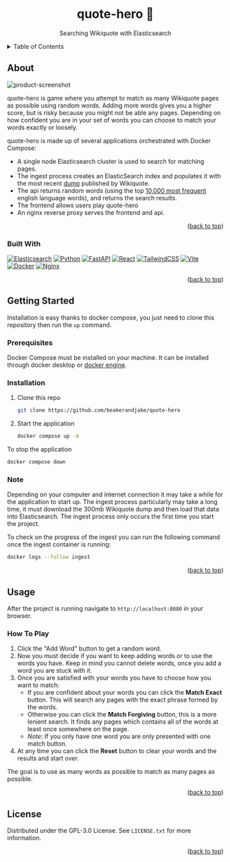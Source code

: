 <!-- adapted from: https://github.com/othneildrew/Best-README-Template -->
<a name="readme-top"></a>

<!-- PROJECT LOGO -->
<div align="center">
  <h1 align="center">quote-hero 💬</h1>
  <p align="center">Searching Wikiquote with Elasticsearch</p>
</div>

<!-- TABLE OF CONTENTS -->
<details>
  <summary>Table of Contents</summary>
  <ol>
    <li>
      <a href="#about">About</a>
      <ul>
        <li><a href="#built-with">Built With</a></li>
      </ul>
    </li>
    <li>
      <a href="#getting-started">Getting Started</a>
      <ul>
        <li><a href="#prerequisites">Prerequisites</a></li>
        <li><a href="#installation">Installation</a></li>
      </ul>
    </li>
    <li>
      <a href="#usage">Usage</a>
      <ul>
        <li><a href="#how-to-play">How To Play</a></li>
      </ul>
    </li>
    <li><a href="#license">License</a></li>
  </ol>
</details>

<!-- ABOUT THE PROJECT -->

## About

![product-screenshot]

quote-hero is game where you attempt to match as many Wikiquote pages as possible using random words. Adding more words gives you a higher score, but is risky because you might not be able any pages. Depending on how confident you are in your set of words you can choose to match your words exactly or loosely.

quote-hero is made up of several applications orchestrated with Docker Compose:

- A single node Elasticsearch cluster is used to search for matching pages.
- The ingest process creates an ElasticSearch index and populates it with the most recent [dump][wikiquote-dump-url] published by Wikiquote.
- The api returns random words (using the top [10,000 most frequent][common-words-url] english language words), and returns the search results.
- The frontend allows users play quote-hero
- An nginx reverse proxy serves the frontend and api.

<p align="right">(<a href="#readme-top">back to top</a>)</p>

### Built With

[![Elasticsearch][Elasticsearch]][Elasticsearch-url]
[![Python][Python]][Python-url]
[![FastAPI][FastAPI]][FastAPI-url]
[![React][React]][React-url]
[![TailwindCSS][TailwindCSS]][TailwindCSS-url]
[![Vite][Vite]][Vite-url]
[![Docker][Docker]][Docker-url]
[![Nginx][Nginx]][Nginx-url]

<p align="right">(<a href="#readme-top">back to top</a>)</p>

<!-- GETTING STARTED -->

## Getting Started

Installation is easy thanks to docker compose, you just need to clone this repository then run the `up` command.

### Prerequisites

Docker Compose must be installed on your machine. It can be installed through docker desktop or [docker engine][install-docker-url]. 

### Installation

1. Clone this repo
   ```sh
   git clone https://github.com/beakerandjake/quote-hero
   ```
2. Start the application
   ```sh
   docker compose up -d
   ```

To stop the application
   ```sh
   docker compose down
   ```

### Note

Depending on your computer and internet connection it may take a while for the application to start up. The ingest process particularly may take a long time, it must download the 300mb Wikiquote dump and then load that data into Elasticsearch. The ingest process only occurs the first time you start the project. 

To check on the progress of the ingest you can run the following command once the ingest container is running:

```sh
docker logs --follow ingest
```

<p align="right">(<a href="#readme-top">back to top</a>)</p>

<!-- USAGE EXAMPLES -->

## Usage

After the project is running navigate to `http://localhost:8080` in your browser. 

### How To Play

 1. Click the "Add Word" button to get a random word. 
 2. Now you must decide if you want to keep adding words or to use the words you have. Keep in mind you cannot delete words, once you add a word you are stuck with it.
 3. Once you are satisfied with your words you have to choose how you want to match:
    - If you are confident about your words you can click the **Match Exact** button. This will search any pages with the exact phrase formed by the words.
    - Otherwise you can click the **Match Forgiving** button, this is a more lenient search. It finds any pages which contains all of the words at least once somewhere on the page.
    - _Note_: If you only have one word you are only presented with one match button. 
4. At any time you can click the **Reset** button to clear your words and the results and start over.

The goal is to use as many words as possible to match as many pages as possible.

<p align="right">(<a href="#readme-top">back to top</a>)</p>

<!-- LICENSE -->
## License

Distributed under the GPL-3.0 License. See `LICENSE.txt` for more information.

<p align="right">(<a href="#readme-top">back to top</a>)</p>



<!-- MARKDOWN LINKS & IMAGES -->
<!-- https://www.markdownguide.org/basic-syntax/#reference-style-links -->

[product-screenshot]: https://github.com/beakerandjake/quote-master/assets/1727349/20e74852-85b6-452e-9fb6-6c0a21f22e0c
[Nginx]: https://img.shields.io/badge/nginx-%23009639.svg?style=for-the-badge&logo=nginx&logoColor=white
[Nginx-url]: https://nginx.org
[Docker]: https://img.shields.io/badge/docker-%230db7ed.svg?style=for-the-badge&logo=docker&logoColor=white
[Docker-url]: https://www.docker.com/
[Vite]: https://img.shields.io/badge/vite-%23646CFF.svg?style=for-the-badge&logo=vite&logoColor=white
[Vite-url]: https://vitejs.dev/
[React]: https://img.shields.io/badge/React-20232A?style=for-the-badge&logo=react&logoColor=61DAFB
[React-url]: https://react.dev/
[TailwindCSS]: https://img.shields.io/badge/Tailwind_CSS-38B2AC?style=for-the-badge&logo=tailwind-css&logoColor=white
[TailwindCSS-url]: https://tailwindcss.com/
[Python]: https://img.shields.io/badge/python-3670A0?style=for-the-badge&logo=python&logoColor=ffdd54
[Python-url]: https://www.python.org/
[FastAPI]: https://img.shields.io/badge/FastAPI-005571?style=for-the-badge&logo=fastapi
[FastAPI-url]: https://fastapi.tiangolo.com/
[ElasticSearch]: https://img.shields.io/badge/-ElasticSearch-005571?style=for-the-badge&logo=elasticsearch
[ElasticSearch-url]: https://www.elastic.co/elasticsearch
[install-docker-url]: https://docs.docker.com/engine/install/
[common-words-url]: https://github.com/first20hours/google-10000-english 
[wikiquote-dump-url]: https://dumps.wikimedia.org/

